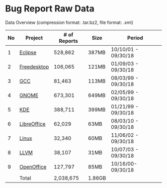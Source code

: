 # Bug Report Raw Data




Data Overview (compression format: .tar.bz2, file format: .xml)

No | Project | # of Reports | Size | Period
-- | ------- | ------------ | ---- | ------
1 | [Eclipse](https://drive.google.com/open?id=1m1fOrLrbz-soboYytPULxyXyF6Kcjk4J) | 528,862 | 387MB | 10/10/01 - 09/30/18
2 | [Freedesktop](https://drive.google.com/open?id=1A5VtVuWM0ZH7W4KzR66ihMDYW8PjBVO_) | 106,065 | 121MB | 01/09/03 - 09/30/18
3 | [GCC](https://drive.google.com/open?id=11tDoW2Aq-1Nu6nq2cCVbzSoNrUesYOf9) | 81,463 | 113MB | 08/03/99 - 09/30/18
4 | [GNOME](https://drive.google.com/open?id=1L8xDyGENXi788xThklDSGyYGKSbIFOWi) | 673,301 | 649MB | 02/05/99 - 09/30/18
5 | [KDE](https://drive.google.com/open?id=1XTLxi0Wo8EVjqcTrqx73zGsmxkHjGuSd) | 388,711 | 399MB | 01/21/99 - 09/30/18
6 | [LibreOffice](https://drive.google.com/open?id=1ixqes8YiOt_EPAyX54EG3i3OKJ6URGbG) | 62,029 | 63MB | 08/03/10 - 09/30/18
7 | [Linux](https://drive.google.com/open?id=1pKwDW19lkPut1bFmEO8BzlRSh4z7pyDB) | 32,340 | 60MB | 11/06/02 - 09/30/18
8 | [LLVM](https://drive.google.com/open?id=1i_oV2G2Ade5FLqZiBOS_8fNw89_53L2Q) | 38,107| 31MB | 10/07/03 - 09/30/18
9 | [OpenOffice](https://drive.google.com/open?id=1N7eByW7NwpkYuu-MvBBWeMzDwfwRoA2f) | 127,797 | 85MB | 10/16/00- 09/30/18
&nbsp; |  Total | 2,038,675 | 1.86GB | &nbsp;
